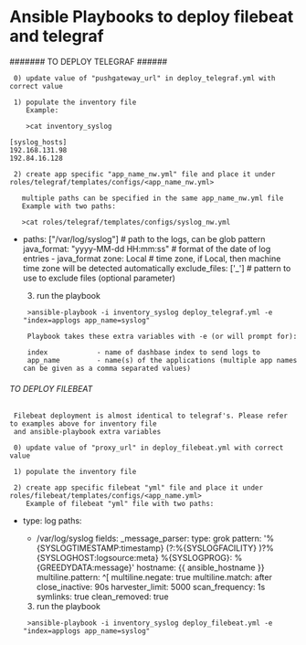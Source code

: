 # Ansible Playbooks to deploy filebeat and telegraf

####### TO DEPLOY TELEGRAF ######

     0) update value of "pushgateway_url" in deploy_telegraf.yml with correct value

     1) populate the inventory file
        Example:

        >cat inventory_syslog

```
[syslog_hosts]
192.168.131.98
192.84.16.128
```

     2) create app specific "app_name_nw.yml" file and place it under roles/telegraf/templates/configs/<app_name_nw.yml>
  
       multiple paths can be specified in the same app_name_nw.yml file
       Example with two paths:

       >cat roles/telegraf/templates/configs/syslog_nw.yml


- paths: ["/var/log/syslog"]        # path to the logs, can be glob pattern
  java_format: "yyyy-MM-dd HH:mm:ss"                  # format of the date of log entries - java_format
  zone: Local                                         # time zone, if Local, then machine time zone will be detected automatically
  exclude_files: ['_']                                # pattern to use to exclude files (optional parameter)
 

     3) run the playbook

       >ansible-playbook -i inventory_syslog deploy_telegraf.yml -e "index=applogs app_name=syslog"

       Playbook takes these extra variables with -e (or will prompt for): 

       index            - name of dashbase index to send logs to 
       app_name         - name(s) of the applications (multiple app names can be given as a comma separated values)
 



###### TO DEPLOY FILEBEAT ######

     Filebeat deployment is almost identical to telegraf's. Please refer to examples above for inventory file
     and ansible-playbook extra variables

     0) update value of "proxy_url" in deploy_filebeat.yml with correct value

     1) populate the inventory file

     2) create app specific filebeat "yml" file and place it under roles/filebeat/templates/configs/<app_name.yml>
        Example of filebeat "yml" file with two paths:


- type: log
  paths:
    - /var/log/syslog
  fields:
    _message_parser:
      type: grok
      pattern: '%{SYSLOGTIMESTAMP:timestamp} (?:%{SYSLOGFACILITY} )?%{SYSLOGHOST:logsource:meta} %{SYSLOGPROG}: %{GREEDYDATA:message}'
    hostname: {{ ansible_hostname }}
  multiline.pattern: ^\[
  multiline.negate: true
  multiline.match: after
  close_inactive: 90s
  harvester_limit: 5000
  scan_frequency: 1s
  symlinks: true
  clean_removed: true

     3) run the playbook

       >ansible-playbook -i inventory_syslog deploy_filebeat.yml -e "index=applogs app_name=syslog"

